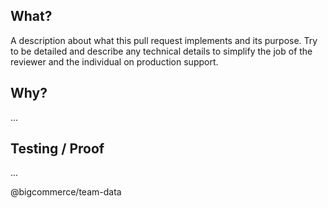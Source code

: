## What?
A description about what this pull request implements and its purpose. Try to be detailed and describe any technical details to simplify the job of the reviewer and the individual on production support.

## Why?
...

## Testing / Proof
...

@bigcommerce/team-data
